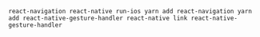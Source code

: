 <!-- 
目录结构
    src
        + assets        // 静态文件
            + images
            + styles
        + components    // 共公组件
            + Nav
            + Header
            + Footer
        + pages         // 页面路由
            + home
            + about
            + user
        + store         // mobx
            + Store
        + template      // 模板
            + 
        + utils         // 组件
            + 
-->
`
    react-navigation
    react-native run-ios
    yarn add react-navigation
    yarn add react-native-gesture-handler
    react-native link react-native-gesture-handler
`